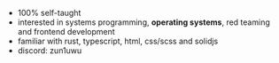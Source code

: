 - 100% self-taught
- interested in systems programming, <strong>operating systems</strong>, red teaming and frontend development
- familiar with rust, typescript, html, css/scss and solidjs
- discord: zun1uwu
